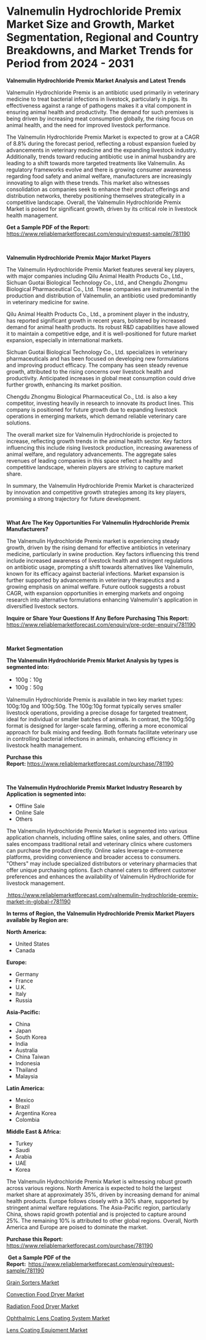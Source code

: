 <p><h1>Valnemulin Hydrochloride Premix Market Size and Growth, Market Segmentation, Regional and Country Breakdowns, and Market Trends for Period from 2024 -  2031</h1></p><p><strong>Valnemulin Hydrochloride Premix Market Analysis and Latest Trends</strong></p>
<p><p>Valnemulin Hydrochloride Premix is an antibiotic used primarily in veterinary medicine to treat bacterial infections in livestock, particularly in pigs. Its effectiveness against a range of pathogens makes it a vital component in ensuring animal health and productivity. The demand for such premixes is being driven by increasing meat consumption globally, the rising focus on animal health, and the need for improved livestock performance. </p><p>The Valnemulin Hydrochloride Premix Market is expected to grow at a CAGR of 8.8% during the forecast period, reflecting a robust expansion fueled by advancements in veterinary medicine and the expanding livestock industry. Additionally, trends toward reducing antibiotic use in animal husbandry are leading to a shift towards more targeted treatments like Valnemulin. As regulatory frameworks evolve and there is growing consumer awareness regarding food safety and animal welfare, manufacturers are increasingly innovating to align with these trends. This market also witnesses consolidation as companies seek to enhance their product offerings and distribution networks, thereby positioning themselves strategically in a competitive landscape. Overall, the Valnemulin Hydrochloride Premix Market is poised for significant growth, driven by its critical role in livestock health management.</p></p>
<p><strong>Get a Sample PDF of the Report:&nbsp;</strong> <a href="https://www.reliablemarketforecast.com/enquiry/request-sample/781190?utm_campaign=1722&utm_medium=2&utm_source=Github&utm_content=ia&utm_term=15102024&utm_id=valnemulin-hydrochloride-premix">https://www.reliablemarketforecast.com/enquiry/request-sample/781190</a></p>
<p>&nbsp;</p>
<p><strong>Valnemulin Hydrochloride Premix Major Market Players</strong></p>
<p><p>The Valnemulin Hydrochloride Premix Market features several key players, with major companies including Qilu Animal Health Products Co., Ltd., Sichuan Guotai Biological Technology Co., Ltd., and Chengdu Zhongmu Biological Pharmaceutical Co., Ltd. These companies are instrumental in the production and distribution of Valnemulin, an antibiotic used predominantly in veterinary medicine for swine.</p><p>Qilu Animal Health Products Co., Ltd., a prominent player in the industry, has reported significant growth in recent years, bolstered by increased demand for animal health products. Its robust R&D capabilities have allowed it to maintain a competitive edge, and it is well-positioned for future market expansion, especially in international markets.</p><p>Sichuan Guotai Biological Technology Co., Ltd. specializes in veterinary pharmaceuticals and has been focused on developing new formulations and improving product efficacy. The company has seen steady revenue growth, attributed to the rising concerns over livestock health and productivity. Anticipated increases in global meat consumption could drive further growth, enhancing its market position.</p><p>Chengdu Zhongmu Biological Pharmaceutical Co., Ltd. is also a key competitor, investing heavily in research to innovate its product lines. This company is positioned for future growth due to expanding livestock operations in emerging markets, which demand reliable veterinary care solutions.</p><p>The overall market size for Valnemulin Hydrochloride is projected to increase, reflecting growth trends in the animal health sector. Key factors influencing this include rising livestock production, increasing awareness of animal welfare, and regulatory advancements. The aggregate sales revenues of leading companies in this space reflect a healthy and competitive landscape, wherein players are striving to capture market share.</p><p>In summary, the Valnemulin Hydrochloride Premix Market is characterized by innovation and competitive growth strategies among its key players, promising a strong trajectory for future development.</p></p>
<p>&nbsp;</p>
<p><strong>What Are The Key Opportunities For Valnemulin Hydrochloride Premix Manufacturers?</strong></p>
<p><p>The Valnemulin Hydrochloride Premix market is experiencing steady growth, driven by the rising demand for effective antibiotics in veterinary medicine, particularly in swine production. Key factors influencing this trend include increased awareness of livestock health and stringent regulations on antibiotic usage, prompting a shift towards alternatives like Valnemulin, known for its efficacy against bacterial infections. Market expansion is further supported by advancements in veterinary therapeutics and a growing emphasis on animal welfare. Future outlook suggests a robust CAGR, with expansion opportunities in emerging markets and ongoing research into alternative formulations enhancing Valnemulin's application in diversified livestock sectors.</p></p>
<p><strong>Inquire or Share Your Questions If Any Before Purchasing This Report:</strong> <a href="https://www.reliablemarketforecast.com/enquiry/pre-order-enquiry/781190?utm_campaign=1722&utm_medium=2&utm_source=Github&utm_content=ia&utm_term=15102024&utm_id=valnemulin-hydrochloride-premix">https://www.reliablemarketforecast.com/enquiry/pre-order-enquiry/781190</a></p>
<p>&nbsp;</p>
<p><strong>Market Segmentation</strong></p>
<p><strong>The Valnemulin Hydrochloride Premix Market Analysis by types is segmented into:</strong></p>
<p><ul><li>100g：10g</li><li>100g：50g</li></ul></p>
<p><p>Valnemulin Hydrochloride Premix is available in two key market types: 100g:10g and 100g:50g. The 100g:10g format typically serves smaller livestock operations, providing a precise dosage for targeted treatment, ideal for individual or smaller batches of animals. In contrast, the 100g:50g format is designed for larger-scale farming, offering a more economical approach for bulk mixing and feeding. Both formats facilitate veterinary use in controlling bacterial infections in animals, enhancing efficiency in livestock health management.</p></p>
<p><strong>Purchase this Report:&nbsp;</strong><a href="https://www.reliablemarketforecast.com/purchase/781190?utm_campaign=1722&utm_medium=2&utm_source=Github&utm_content=ia&utm_term=15102024&utm_id=valnemulin-hydrochloride-premix">https://www.reliablemarketforecast.com/purchase/781190</a></p>
<p>&nbsp;</p>
<p><strong>The Valnemulin Hydrochloride Premix Market Industry Research by Application is segmented into:</strong></p>
<p><ul><li>Offline Sale</li><li>Online Sale</li><li>Others</li></ul></p>
<p><p>The Valnemulin Hydrochloride Premix Market is segmented into various application channels, including offline sales, online sales, and others. Offline sales encompass traditional retail and veterinary clinics where customers can purchase the product directly. Online sales leverage e-commerce platforms, providing convenience and broader access to consumers. "Others" may include specialized distributors or veterinary pharmacies that offer unique purchasing options. Each channel caters to different customer preferences and enhances the availability of Valnemulin Hydrochloride for livestock management.</p></p>
<p><a href="https://www.reliablemarketforecast.com/valnemulin-hydrochloride-premix-market-in-global-r781190?utm_campaign=1722&utm_medium=2&utm_source=Github&utm_content=ia&utm_term=15102024&utm_id=valnemulin-hydrochloride-premix">&nbsp;https://www.reliablemarketforecast.com/valnemulin-hydrochloride-premix-market-in-global-r781190</a></p>
<p><strong>In terms of Region, the Valnemulin Hydrochloride Premix Market Players available by Region are:</strong></p>
<p>
    <p> <strong> North America: </strong>
        <ul>
            <li>United States</li>
            <li>Canada</li>
        </ul>
        </p> 
    <p> <strong> Europe: </strong>
        <ul>
            <li>Germany</li>
            <li>France</li>
            <li>U.K.</li>
            <li>Italy</li>
            <li>Russia</li>
        </ul>
        </p> 
    <p> <strong> Asia-Pacific: </strong>
        <ul>
            <li>China</li>
            <li>Japan</li>
            <li>South Korea</li>
            <li>India</li>
            <li>Australia</li>
            <li>China Taiwan</li>
            <li>Indonesia</li>
            <li>Thailand</li>
            <li>Malaysia</li>
        </ul>
        </p> 
    <p> <strong> Latin America: </strong>
        <ul>
            <li>Mexico</li>
            <li>Brazil</li>
            <li>Argentina Korea</li>
            <li>Colombia</li>
        </ul>
        </p> 
    <p> <strong> Middle East & Africa: </strong>
        <ul>
            <li>Turkey</li>
            <li>Saudi</li>
            <li>Arabia</li>
            <li>UAE</li>
            <li>Korea</li>
        </ul>
    </p>
    </p>
<p><p>The Valnemulin Hydrochloride Premix Market is witnessing robust growth across various regions. North America is expected to hold the largest market share at approximately 35%, driven by increasing demand for animal health products. Europe follows closely with a 30% share, supported by stringent animal welfare regulations. The Asia-Pacific region, particularly China, shows rapid growth potential and is projected to capture around 25%. The remaining 10% is attributed to other global regions. Overall, North America and Europe are poised to dominate the market.</p></p>
<p><strong>Purchase this Report: </strong><a href="https://www.reliablemarketforecast.com/purchase/781190?utm_campaign=1722&utm_medium=2&utm_source=Github&utm_content=ia&utm_term=15102024&utm_id=valnemulin-hydrochloride-premix">https://www.reliablemarketforecast.com/purchase/781190</a></p>
<p>&nbsp;<strong>Get a Sample PDF of the Report:&nbsp;&nbsp;</strong><a href="https://www.reliablemarketforecast.com/enquiry/request-sample/781190?utm_campaign=1722&utm_medium=2&utm_source=Github&utm_content=ia&utm_term=15102024&utm_id=valnemulin-hydrochloride-premix">https://www.reliablemarketforecast.com/enquiry/request-sample/781190</a></p>
<p><strong></strong></p>
<p><p><a href="https://www.linkedin.com/pulse/global-grain-sorters-market-focus-product-type-semi-automaticfully-ulzye?trk=public_post_embed_feed-article-content&utm_campaign=1722&utm_medium=2&utm_source=Github&utm_content=ia&utm_term=15102024&utm_id=valnemulin-hydrochloride-premix">Grain Sorters Market</a></p><p><a href="https://www.linkedin.com/pulse/convection-food-dryer-market-refracting-trends-consumer-behaviors-z1g3e?trk=public_post_embed_feed-article-content&utm_campaign=1722&utm_medium=2&utm_source=Github&utm_content=ia&utm_term=15102024&utm_id=valnemulin-hydrochloride-premix">Convection Food Dryer Market</a></p><p><a href="https://www.linkedin.com/pulse/radiation-food-dryer-market-essentials-key-players-demand-drivers-mksee?trk=public_post_embed_feed-article-content&utm_campaign=1722&utm_medium=2&utm_source=Github&utm_content=ia&utm_term=15102024&utm_id=valnemulin-hydrochloride-premix">Radiation Food Dryer Market</a></p><p><a href="https://www.linkedin.com/pulse/global-ophthalmic-lens-coating-system-market-trends-insights-rjm2e?trk=public_post_embed_feed-article-content&utm_campaign=1722&utm_medium=2&utm_source=Github&utm_content=ia&utm_term=15102024&utm_id=valnemulin-hydrochloride-premix">Ophthalmic Lens Coating System Market</a></p><p><a href="https://www.linkedin.com/pulse/exploring-lens-coating-equipment-market-strategic-insights-6slte?trk=public_post_embed_feed-article-content&utm_campaign=1722&utm_medium=2&utm_source=Github&utm_content=ia&utm_term=15102024&utm_id=valnemulin-hydrochloride-premix">Lens Coating Equipment Market</a></p></p>